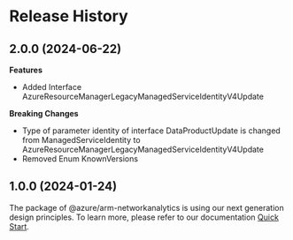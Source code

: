 # Release History
    
## 2.0.0 (2024-06-22)
    
**Features**

  - Added Interface AzureResourceManagerLegacyManagedServiceIdentityV4Update

**Breaking Changes**

  - Type of parameter identity of interface DataProductUpdate is changed from ManagedServiceIdentity to AzureResourceManagerLegacyManagedServiceIdentityV4Update
  - Removed Enum KnownVersions
    
    
## 1.0.0 (2024-01-24)

The package of @azure/arm-networkanalytics is using our next generation design principles. To learn more, please refer to our documentation [Quick Start](https://aka.ms/azsdk/js/mgmt/quickstart).
